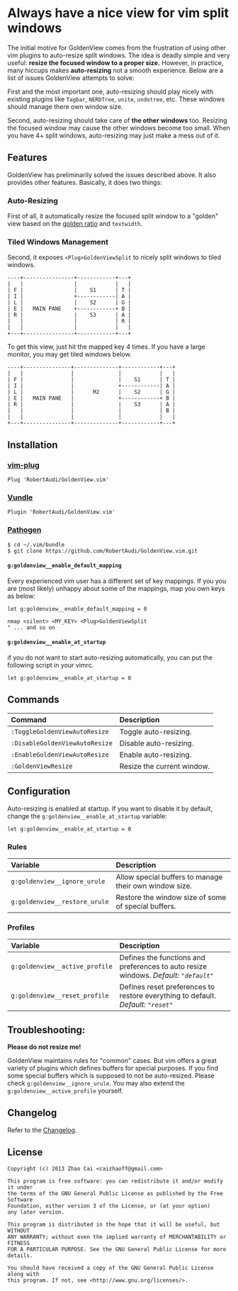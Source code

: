 Always have a nice view for vim split windows
=============================================

The initial motive for GoldenView comes from the frustration of using other vim plugins to auto-resize split windows. The idea is deadly simple and very useful: **resize the focused window to a proper size.** However, in practice, many hiccups makes **auto-resizing** not a smooth experience. Below are a list of issues GoldenView attempts to solve:

First and the most important one, auto-resizing should play nicely with existing plugins like `Tagbar`, `NERDTree`, `unite`, `undotree`, etc. These windows should manage there own window size.

Second, auto-resizing should take care of **the other windows** too. Resizing the focused window may cause the other windows become too small. When you have 4+ split windows, auto-resizing may just make a mess out of it.

Features
--------

GoldenView has preliminarily solved the issues described above. It also provides other features. Basically, it does two things:

### Auto-Resizing

First of all, it automatically resize the focused split window to a "golden" view based on the [golden ratio](http://en.wikipedia.org/wiki/Golden_ratio) and `textwidth`.

### Tiled Windows Management

Second, it exposes `<Plug>GoldenViewSplit` to nicely split windows to tiled windows.

```text
----+----------------+------------+---+
|   |                |            |   |
| F |                |    S1      | T |
| I |                +------------| A |
| L |                |    S2      | G |
| E |   MAIN PANE    +------------+ B |
| R |                |    S3      | A |
|   |                |            | R |
|   |                |            |   |
+---+----------------+------------+---+
```

To get this view, just hit the mapped key 4 times. If you have a large monitor, you may get tiled windows below.

```text
----+---------------+--------------+------------+---+
|   |               |              |            |   |
| F |               |              |    S1      | T |
| I |               |              +------------| A |
| L |               |      M2      |    S2      | G |
| E |   MAIN PANE   |              +------------+ B |
| R |               |              |    S3      | A |
|   |               |              |            | B |
|   |               |              |            |   |
+---+---------------+--------------+------------+---+
```

Installation
------------

### [vim-plug](https://github.com/junegunn/vim-plug)

```vim
Plug 'RobertAudi/GoldenView.vim'
```

### [Vundle](https://github.com/gmarik/vundle)

```vim
Plugin 'RobertAudi/GoldenView.vim'
```

### [Pathogen](https://github.com/tpope/vim-pathogen)

```console
$ cd ~/.vim/bundle
$ git clone https://github.com/RobertAudi/GoldenView.vim.git
```

#### `g:goldenview__enable_default_mapping`

Every experienced vim user has a different set of key mappings. If you you are (most likely) unhappy about some of the mappings, map you own keys as below:

```vim
let g:goldenview__enable_default_mapping = 0

nmap <silent> <MY_KEY> <Plug>GoldenViewSplit
" ... and so on
```

#### `g:goldenview__enable_at_startup`

if you do not want to start auto-resizing automatically, you can put the following script in your vimrc.

```vim
let g:goldenview__enable_at_startup = 0
```

Commands
--------

| Command                        | Description                |
|:-------------------------------|:---------------------------|
| `:ToggleGoldenViewAutoResize`  | Toggle auto-resizing.      |
| `:DisableGoldenViewAutoResize` | Disable auto-resizing.     |
| `:EnableGoldenViewAutoResize`  | Enable auto-resizing.      |
| `:GoldenViewResize`            | Resize the current window. |

Configuration
-------------

Auto-resizing is enabled at startup. If you want to disable it by default, change the `g:goldenview__enable_at_startup` variable:

```vim
let g:goldenview__enable_at_startup = 0
```

### Rules

| Variable                      | Description                                            |
|:------------------------------|:-------------------------------------------------------|
| `g:goldenview__ignore_urule`  | Allow special buffers to manage their own window size. |
| `g:goldenview__restore_urule` | Restore the window size of some of special buffers.    |

### Profiles

| Variable                       | Description                                                                          |
|:-------------------------------|:-------------------------------------------------------------------------------------|
| `g:goldenview__active_profile` | Defines the functions and preferences to auto resize windows. _Default: `"default"`_ |
| `g:goldenview__reset_profile`  | Defines reset preferences to restore everything to default. _Default: `"reset"`_     |

Troubleshooting:
----------------

**Please do not resize me!**

GoldenView maintains rules for "common" cases. But vim offers a great variety of plugins which defines buffers for special purposes. If you find some special buffers which is supposed to not be auto-resized. Please check `g:goldenview__ignore_urule`. You may also extend the `g:goldenview__active_profile` yourself.

Changelog
---------

Refer to the [Changelog](CHANGELOG.md).

License
-------

```text
Copyright (c) 2013 Zhao Cai <caizhaoff@gmail.com>

This program is free software: you can redistribute it and/or modify it under
the terms of the GNU General Public License as published by the Free Software
Foundation, either version 3 of the License, or (at your option)
any later version.

This program is distributed in the hope that it will be useful, but WITHOUT
ANY WARRANTY; without even the implied warranty of MERCHANTABILITY or FITNESS
FOR A PARTICULAR PURPOSE. See the GNU General Public License for more details.

You should have received a copy of the GNU General Public License along with
this program. If not, see <http://www.gnu.org/licenses/>.
```

